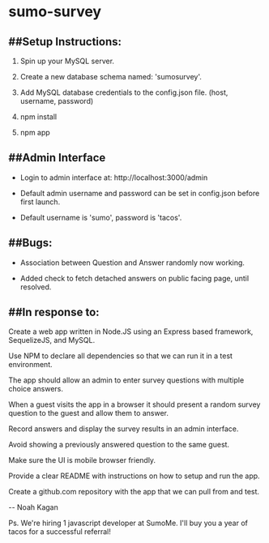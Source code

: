 # sumo-survey


##Setup Instructions:
-----

1. Spin up your MySQL server.

2. Create a new database schema named: 'sumosurvey'.

3. Add MySQL database credentials to the config.json file. (host, username, password)

4. npm install

5. npm app



##Admin Interface
-----

- Login to admin interface at: http://localhost:3000/admin

- Default admin username and password can be set in config.json before first launch.

- Default username is 'sumo', password is 'tacos'.


##Bugs:
-----

- Association between Question and Answer randomly now working.

- Added check to fetch detached answers on public facing page, until resolved.


##In response to:
-----

Create a web app written in Node.JS using an Express based framework, SequelizeJS, and MySQL.

Use NPM to declare all dependencies so that we can run it in a test environment.

The app should allow an admin to enter survey questions with multiple choice answers.

When a guest visits the app in a browser it should present a random survey question to the guest and allow them to answer.

Record answers and display the survey results in an admin interface.

Avoid showing a previously answered question to the same guest.

Make sure the UI is mobile browser friendly.

Provide a clear README with instructions on how to setup and run the app.

Create a github.com repository with the app that we can pull from and test.


-- 
Noah Kagan

Ps. We're hiring 1 javascript developer at SumoMe. I'll buy you a year of tacos for a successful referral!